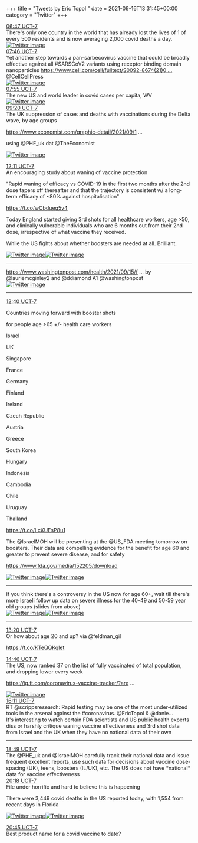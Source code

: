 +++
title = "Tweets by Eric Topol " 
date = 2021-09-16T13:31:45+00:00
category = "Twitter"
+++
<div class="tweet"> 
<div class="profile"> 
<a href="https://twitter.com/erictopol/status/1438499684394307593" target="_blank" rel="noreferer">06:47 UCT-7</a> 
</div> 
<div class="content"> 
There's only one country in the world that has already lost the lives of 1 of every 500 residents and is now averaging 2,000 covid deaths a day. </div> 
<a href="/twitter/erictopol/images/E_aS08YVEAQ2sTv.jpg"  ><img src="/twitter/erictopol/images/E_aS08YVEAQ2sTv.jpg" alt="Twitter image" ></img></a></div> 
<div class="tweet"> 
<div class="profile"> 
<a href="https://twitter.com/erictopol/status/1438514700019388422" target="_blank" rel="noreferer">07:46 UCT-7</a> 
</div> 
<div class="content"> 
Yet another step towards a pan-sarbecovirus vaccine that could be broadly effective against all #SARSCoV2 variants using receptor binding domain nanoparticles  <a href="https://www.cell.com/cell/fulltext/S0092-8674(21)01062-X#secsectitle0015" target="_blank" rel="noreferer">https://www.cell.com/cell/fulltext/S0092-8674(21)0 ...</a> 
 @CellCellPress </div> 
<a href="/twitter/erictopol/images/E_ahZOSVUAwpglr.jpg"  ><img src="/twitter/erictopol/images/E_ahZOSVUAwpglr.jpg" alt="Twitter image" ></img></a></div> 
<div class="tweet"> 
<div class="profile"> 
<a href="https://twitter.com/erictopol/status/1438516803383148557" target="_blank" rel="noreferer">07:55 UCT-7</a> 
</div> 
<div class="content"> 
The new US and world leader in covid cases per capita, WV </div> 
<a href="/twitter/erictopol/images/E_ajVdeVEAMsjAN.jpg"  ><img src="/twitter/erictopol/images/E_ajVdeVEAMsjAN.jpg" alt="Twitter image" ></img></a></div> 
<div class="tweet"> 
<div class="profile"> 
<a href="https://twitter.com/erictopol/status/1438538263849947137" target="_blank" rel="noreferer">09:20 UCT-7</a> 
</div> 
<div class="content"> 
The UK suppression of cases and deaths with vaccinations during the Delta wave, by age groups

<a href="https://www.economist.com/graphic-detail/2021/09/18/despite-delta-severe-covid-19-is-much-rarer-among-vaccinated-britons" target="_blank" rel="noreferer">https://www.economist.com/graphic-detail/2021/09/1 ...</a> 


using @PHE_uk dat @TheEconomist </div> 
<a href="/twitter/erictopol/images/E_a21gBVQAUfn_F.jpg"  ><img src="/twitter/erictopol/images/E_a21gBVQAUfn_F.jpg" alt="Twitter image" ></img></a></div> 
<div class="tweet"> 
<div class="profile"> 
<a href="https://twitter.com/erictopol/status/1438581247651901443" target="_blank" rel="noreferer">12:11 UCT-7</a> 
</div> 
<div class="content"> 
An encouraging study about waning of vaccine protection

"Rapid waning of efficacy vs COVID-19 in the first two months after the 2nd dose tapers off thereafter and that the trajectory is consistent w/ a long-term efficacy of ~80% against hospitalisation"

https://t.co/wCbdueg5v4</div> 
</div> 
<div class="thread"> 
<div class="thread-content"> 
Today England started giving 3rd shots for all healthcare workers, age &gt;50, and clinically vulnerable individuals who are 6 months out from their 2nd dose, irrespective of what vaccine they received.

While the US fights about whether boosters are needed at all. Brilliant. </div> 
<a href="/twitter/erictopol/images/E_aOV5qUUAAEToH.jpg"  ><img src="/twitter/erictopol/images/E_aOV5qUUAAEToH.jpg" alt="Twitter image" ></img></a><a href="/twitter/erictopol/images/E_aQKxJUYAQ7ZQ_.jpg"  ><img src="/twitter/erictopol/images/E_aQKxJUYAQ7ZQ_.jpg" alt="Twitter image" ></img></a><hr><div class="thread-content"> 
<a href="https://www.washingtonpost.com/health/2021/09/15/fda-under-fire-boosters-vaccines/" target="_blank" rel="noreferer">https://www.washingtonpost.com/health/2021/09/15/f ...</a> 
 by @lauriemcginley2 and @ddiamond A1 @washingtonpost </div> 
<a href="/twitter/erictopol/images/E_aRChQUYA8mRg8.png"  ><img src="/twitter/erictopol/images/E_aRChQUYA8mRg8.png" alt="Twitter image" ></img></a><hr><div class="profile"> 
<a href="https://twitter.com/erictopol/status/1438588532243656705" target="_blank" rel="noreferer">12:40 UCT-7</a> 
</div> 
<div class="content"> 
Countries moving forward with booster shots

for people age &gt;65 +/- health care workers



Israel

UK

Singapore

France

Germany

Finland

Ireland

Czech Republic

Austria

Greece

South Korea

Hungary 

Indonesia

Cambodia

Chile

Uruguay

Thailand



https://t.co/LcXUEsP8u1</div> 
</div> 
<div class="thread"> 
<div class="thread-content"> 
The @IsraelMOH will be presenting at the @US_FDA meeting tomorrow on boosters. Their data are compelling evidence for the benefit for age 60 and greater to prevent severe disease, and for safety

<a href="https://www.fda.gov/media/152205/download" target="_blank" rel="noreferer">https://www.fda.gov/media/152205/download</a> 
 </div> 
<a href="/twitter/erictopol/images/E_anMKYVUAQi9lC.jpg"  ><img src="/twitter/erictopol/images/E_anMKYVUAQi9lC.jpg" alt="Twitter image" ></img></a><a href="/twitter/erictopol/images/E_anOvVVcAEHcAh.jpg"  ><img src="/twitter/erictopol/images/E_anOvVVcAEHcAh.jpg" alt="Twitter image" ></img></a><hr><div class="thread-content"> 
If you think there's a controversy in the US now for age 60+, wait till there's more Israeli follow up data on severe illness for the 40-49 and 50-59 year old groups (slides from above) </div> 
<a href="/twitter/erictopol/images/E_a6wPNVQAYHFmk.jpg"  ><img src="/twitter/erictopol/images/E_a6wPNVQAYHFmk.jpg" alt="Twitter image" ></img></a><a href="/twitter/erictopol/images/E_a6xxxVUAMXI_Z.jpg"  ><img src="/twitter/erictopol/images/E_a6xxxVUAMXI_Z.jpg" alt="Twitter image" ></img></a><hr><div class="profile"> 
<a href="https://twitter.com/erictopol/status/1438598772775260165" target="_blank" rel="noreferer">13:20 UCT-7</a> 
</div> 
<div class="content"> 
Or how about age 20 and up? via @feldman_gil 

https://t.co/KTeQQKqlet</div> 
</div> 
<div class="tweet"> 
<div class="profile"> 
<a href="https://twitter.com/erictopol/status/1438620332718362635" target="_blank" rel="noreferer">14:46 UCT-7</a> 
</div> 
<div class="content"> 
The US, now ranked 37 on the list of fully vaccinated of total population, and dropping lower every week

<a href="https://ig.ft.com/coronavirus-vaccine-tracker/?areas=gbr&areas=isr&areas=usa&areas=eue&areas=can&areas=chn&areas=ind&cumulative=1&doses=total&populationAdjusted=1" target="_blank" rel="noreferer">https://ig.ft.com/coronavirus-vaccine-tracker/?are ...</a> 
 </div> 
<a href="/twitter/erictopol/images/E_cBgCLVkAAaQ4F.jpg"  ><img src="/twitter/erictopol/images/E_cBgCLVkAAaQ4F.jpg" alt="Twitter image" ></img></a></div> 
<div class="tweet"> 
<div class="profile"> 
<a href="https://twitter.com/erictopol/status/1438641679435636736" target="_blank" rel="noreferer">16:11 UCT-7</a> 
</div> 
<div class="content"> 
RT @scrippsresearch: Rapid testing may be one of the most under-utilized tools in the arsenal against the #coronavirus. @EricTopol &amp; @danie…</div> 
</div> 
<div class="thread"> 
<div class="thread-content"> 
It's interesting to watch certain FDA scientists and US public health experts diss or harshly critique waning vaccine effectiveness and 3rd shot data from Israel and the UK when they have no national data of their own</div> 
<hr><div class="profile"> 
<a href="https://twitter.com/erictopol/status/1438681372994932737" target="_blank" rel="noreferer">18:49 UCT-7</a> 
</div> 
<div class="content"> 
The @PHE_uk and @IsraelMOH carefully track their national data and issue frequent excellent reports, use such data for decisions about vaccine dose-spacing (UK), teens, boosters (IL/UK), etc. The US does not have *national* data for vaccine effectiveness</div> 
</div> 
<div class="tweet"> 
<div class="profile"> 
<a href="https://twitter.com/erictopol/status/1438703947804393473" target="_blank" rel="noreferer">20:18 UCT-7</a> 
</div> 
<div class="content"> 
File under horrific and hard to believe this is happening

There were 3,449 covid deaths in the US reported today, with 1,554 from recent days in Florida </div> 
<a href="/twitter/erictopol/images/E_dNVfFVUAY5-nF.jpg"  ><img src="/twitter/erictopol/images/E_dNVfFVUAY5-nF.jpg" alt="Twitter image" ></img></a><a href="/twitter/erictopol/images/E_dNj3AVEAAfJAC.jpg"  ><img src="/twitter/erictopol/images/E_dNj3AVEAAfJAC.jpg" alt="Twitter image" ></img></a></div> 
<div class="tweet"> 
<div class="profile"> 
<a href="https://twitter.com/erictopol/status/1438710792392634370" target="_blank" rel="noreferer">20:45 UCT-7</a> 
</div> 
<div class="content"> 
Best product name for a covid vaccine to date?</div> 
</div> 


